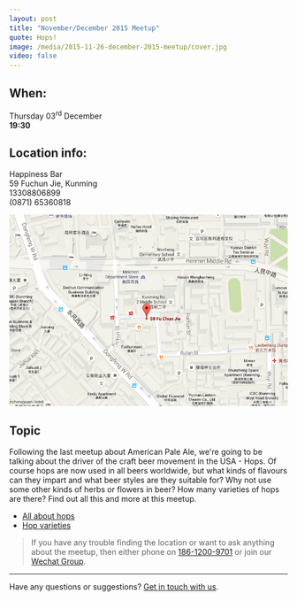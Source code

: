 ```yaml
---
layout: post
title: "November/December 2015 Meetup"
quote: Hops!
image: /media/2015-11-26-december-2015-meetup/cover.jpg
video: false
---
```


## When:

Thursday 03<sup>rd</sup> December<br>
**19:30**

## Location info:

Happiness Bar<br>
59 Fuchun Jie, Kunming<br>
13308806899<br>
(0871) 65360818

!["Map to Happiness Bar"](/media/2015-11-26-december-2015-meetup/english-map.png)

## Topic

Following the last meetup about American Pale Ale, we're going to be talking about the driver of the craft beer movement in the USA - Hops. Of course hops are now used in all beers worldwide, but what kinds of flavours can they impart and what beer styles are they suitable for? Why not use some other kinds of herbs or flowers in beer? How many varieties of hops are there? Find out all this and more at this meetup.

* [All about hops](/media/files/hops.pdf)
* [Hop varieties](/media/files/hops-varieties.pdf)

> If you have any trouble finding the location or want to ask anything about the meetup, then either phone on [186-1200-9701](tel:18612009701) or join our [Wechat Group](/media/qr-code.jpg).

-----
Have any questions or suggestions? [Get in touch with us](mailto:hello@kunmingbeer.org).